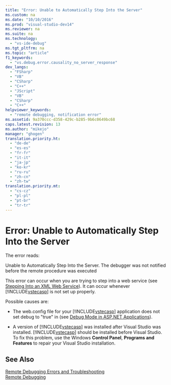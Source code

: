 ```yaml
---
title: "Error: Unable to Automatically Step Into the Server"
ms.custom: na
ms.date: "10/10/2016"
ms.prod: "visual-studio-dev14"
ms.reviewer: na
ms.suite: na
ms.technology: 
  - "vs-ide-debug"
ms.tgt_pltfrm: na
ms.topic: "article"
f1_keywords: 
  - "vs.debug.error.causality_no_server_response"
dev_langs: 
  - "FSharp"
  - "VB"
  - "CSharp"
  - "C++"
  - "JScript"
  - "VB"
  - "CSharp"
  - "C++"
helpviewer_keywords: 
  - "remote debugging, notification error"
ms.assetid: 9a370ccc-d358-429c-b285-9b6c0649bc68
caps.latest.revision: 13
ms.author: "mikejo"
manager: "ghogen"
translation.priority.ht: 
  - "de-de"
  - "es-es"
  - "fr-fr"
  - "it-it"
  - "ja-jp"
  - "ko-kr"
  - "ru-ru"
  - "zh-cn"
  - "zh-tw"
translation.priority.mt: 
  - "cs-cz"
  - "pl-pl"
  - "pt-br"
  - "tr-tr"
---
```

# Error: Unable to Automatically Step Into the Server
The error reads:  
  
 Unable to Automatically Step Into the Server. The debugger was not notified before the remote procedure was executed  
  
 This error can occur when you are trying to step into a web service (see [Stepping Into an XML Web Service](assetId:///8e67de38-bf5f-41cc-a457-1b88ce63d764)). It can occur whenever [!INCLUDE[vstecasp](../codequality/includes/vstecasp_md.md)] is not set up properly.  
  
 Possible causes are:  
  
-   The web.config file for your [!INCLUDE[vstecasp](../codequality/includes/vstecasp_md.md)] application does not set debug to "true" in (see [Debug Mode in ASP.NET Applications](../debugger/how-to--enable-debugging-for-asp.net-applications.md)).  
  
-   A version of [!INCLUDE[vstecasp](../codequality/includes/vstecasp_md.md)] was installed after Visual Studio was installed. [!INCLUDE[vstecasp](../codequality/includes/vstecasp_md.md)] should be installed before Visual Studio. To fix this problem, use the Windows **Control Panel**, **Programs and Features** to repair your Visual Studio installation.  
  
## See Also  
 [Remote Debugging Errors and Troubleshooting](../debugger/remote-debugging-errors-and-troubleshooting.md)   
 [Remote Debugging](../debugger/remote-debugging.md)